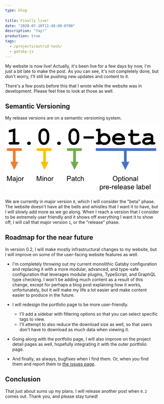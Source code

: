 ```yaml
---
type: blog

title: Finally live!
date: "2020-07-10T11:48:00-0700"
description: "Yay!"
production: true
tags:
  - /projects/astrid-tech/
  - gatsby-js
---
```


My website is now live! Actually, it's been live for a few days by now, I'm just a bit late to make the post. As you can see, it's not completely done, but don't worry, I'll still be pushing new updates and content to it.

There's a few posts before this that I wrote while the website was in development. Please feel free to look at those as well.

## Semantic Versioning

My release versions are on a semantic versioning system.

![Semantic versioning takes the form of major.minor.patch](./semver.png)

We are currently in major version `0`, which I will consider the "beta" phase. The website doesn't have all the bells and whistles that I want it to have, but I will slowly add more as we go along. When I reach a version that I consider to be extremely user friendly and it shows off everything I want it to show off, I will call that major version `1`, or the "release" phase.

## Roadmap for the near future

In version 0.2, I will make mostly infrastructural changes to my website, but I will improve on some of the user-facing website features as well.

- I'm completely throwing out my current monolithic Gatsby configuration and replacing it with a more modular, advanced, and type-safe configuration that leverages modular plugins, TypeScript, and GraphQL type checking. I won't be adding much content as a result of this change, except for perhaps a blog post explaining how it works, unfortunately, but it _will_ make my life a lot easier and make content easier to produce in the future.

- I will redesign the portfolio page to be more user-friendly.

  - I'll add a sidebar with filtering options so that you can select specific tags to view.
  - I'll attempt to also reduce the download size as well, so that users don't have to download as much data when viewing it.

- Going along with the portfolio page, I will also improve on the project detail pages as well, hopefully integrating it with the outer portfolio page.

- And finally, as always, bugfixes when I find them. Or, when _you_ find them and report them to [the issues page](https://github.com/Plenglin/astrid.tech/issues).

## Conclusion

That just about sums up my plans. I will release another post when `0.2` comes out. Thank you, and please stay tuned!
